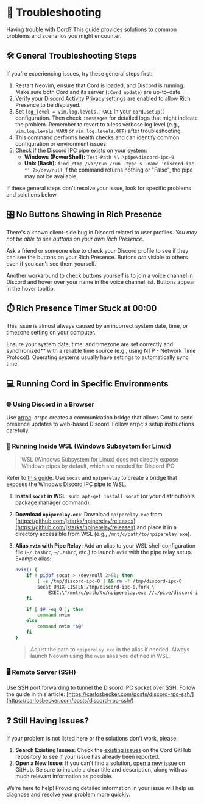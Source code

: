 # 🔧 Troubleshooting

Having trouble with Cord? This guide provides solutions to common problems and scenarios you might encounter.

## 🛠️ General Troubleshooting Steps

If you're experiencing issues, try these general steps first:

1.  Restart Neovim, ensure that Cord is loaded, and Discord is running. Make sure both Cord and its server (`:Cord update`) are up-to-date.
2.  Verify your Discord [Activity Privacy settings](https://github.com/vyfor/cord.nvim/assets/92883017/c0c8c410-e90e-425e-bf10-8b59f04f15ce) are enabled to allow Rich Presence to be displayed.
3.  Set `log_level = vim.log.levels.TRACE` in your `cord.setup()` configuration. Then check `:messages` for detailed logs that might indicate the problem. Remember to revert to a less verbose log level (e.g., `vim.log.levels.WARN` or `vim.log.levels.OFF`) after troubleshooting.
4.  This command performs health checks and can identify common configuration or environment issues.
5.  Check if the Discord IPC pipe exists on your system:
    - **Windows (PowerShell):** `Test-Path \\.\pipe\discord-ipc-0`
    - **Unix (Bash):** `find /tmp /var/run /run -type s -name 'discord-ipc-*' 2>/dev/null`
    If the command returns nothing or "False", the pipe may not be available.

If these general steps don't resolve your issue, look for specific problems and solutions below.

## 🎛️ No Buttons Showing in Rich Presence

There's a known client-side bug in Discord related to user profiles. *You may not be able to see buttons on your own Rich Presence*.

Ask a friend or someone else to check your Discord profile to see if they can see the buttons on your Rich Presence. Buttons *are* visible to others even if you can't see them yourself.

Another workaround to check buttons yourself is to join a voice channel in Discord and hover over your name in the voice channel list. Buttons appear in the hover tooltip.

## ⏱️ Rich Presence Timer Stuck at 00:00

This issue is almost always caused by an incorrect system date, time, or timezone setting on your computer.

Ensure your system date, time, and timezone are set correctly and synchronized** with a reliable time source (e.g., using NTP - Network Time Protocol).  Operating systems usually have settings to automatically sync time.

## 💻 Running Cord in Specific Environments

### 🌐 Using Discord in a Browser

Use [arrpc](https://github.com/OpenAsar/arrpc). arrpc creates a communication bridge that allows Cord to send presence updates to web-based Discord. Follow arrpc's setup instructions carefully.

### 🐧 Running Inside WSL (Windows Subsystem for Linux)

> WSL (Windows Subsystem for Linux) does not directly expose Windows pipes by default, which are needed for Discord IPC.

Refer to [this guide](https://gist.github.com/mousebyte/af45cbecaf0028ea78d0c882c477644a#aliasing-nvim). Use `socat` and `npiperelay` to create a bridge that exposes the Windows Discord IPC pipe to WSL.

1. **Install `socat` in WSL**: `sudo apt-get install socat` (or your distribution's package manager command).
2. **Download `npiperelay.exe`**: Download `npiperelay.exe` from [https://github.com/jstarks/npiperelay/releases](https://github.com/jstarks/npiperelay/releases) and place it in a directory accessible from WSL (e.g., `/mnt/c/path/to/npiperelay.exe`).
3. **Alias `nvim` with Pipe Relay**: Add an alias to your WSL shell configuration file (`~/.bashrc`, `~/.zshrc`, etc.) to launch `nvim` with the pipe relay setup. Example alias:
    ```sh
    nvim() {
        if ! pidof socat > /dev/null 2>&1; then
            [ -e /tmp/discord-ipc-0 ] && rm -f /tmp/discord-ipc-0
            socat UNIX-LISTEN:/tmp/discord-ipc-0,fork \
                EXEC:\"/mnt/c/path/to/npiperelay.exe //./pipe/discord-ipc-0\" &
        fi

        if [ $# -eq 0 ]; then
            command nvim
        else
            command nvim "$@"
        fi
    }
    ```

    > Adjust the path to `npiperelay.exe` in the alias if needed.
    > Always launch Neovim using the `nvim` alias you defined in WSL.

### 🖥️ Remote Server (SSH)

Use SSH port forwarding to tunnel the Discord IPC socket over SSH. Follow the guide in this article: [https://carlosbecker.com/posts/discord-rpc-ssh/](https://carlosbecker.com/posts/discord-rpc-ssh/)

## ❓ Still Having Issues?

If your problem is not listed here or the solutions don't work, please:

1.  **Search Existing Issues**: Check the [existing issues](https://github.com/vyfor/cord.nvim/issues) on the Cord GitHub repository to see if your issue has already been reported.
2.  **Open a New Issue**: If you can't find a solution, [open a new issue](https://github.com/vyfor/cord.nvim/issues/new/choose) on GitHub. Be sure to include a clear title and description, along with as much relevant information as possible.

We're here to help! Providing detailed information in your issue will help us diagnose and resolve your problem more quickly.